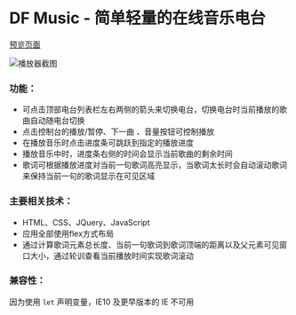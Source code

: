 # DF Music - 简单轻量的在线音乐电台

[预览页面](https://nicole0320.github.io/Music-FM/index.html)

![播放器截图](http://i4.buimg.com/519918/b97242921e29de47.png)

### 功能：
- 可点击顶部电台列表栏左右两侧的箭头来切换电台，切换电台时当前播放的歌曲自动随电台切换
- 点击控制台的播放/暂停、下一曲 、音量按钮可控制播放
- 在播放音乐时点击进度条可跳跃到指定的播放进度
- 播放音乐中时，进度条右侧的时间会显示当前歌曲的剩余时间
- 歌词可根据播放进度对当前一句歌词高亮显示，当歌词太长时会自动滚动歌词来保持当前一句的歌词显示在可见区域

### 主要相关技术：
- HTML、CSS、JQuery、JavaScript
- 应用全部使用flex方式布局
- 通过计算歌词元素总长度、当前一句歌词到歌词顶端的距离以及父元素可见窗口大小，通过轮训查看当前播放时间实现歌词滚动

### 兼容性：
因为使用 `let` 声明变量，IE10 及更早版本的 IE 不可用